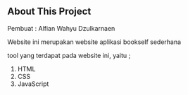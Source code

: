 


## About This Project
Pembuat : Alfian Wahyu Dzulkarnaen

Website ini merupakan website aplikasi bookself sederhana

tool yang terdapat pada website ini, yaitu ;
1. HTML
2. CSS
3. JavaScript
